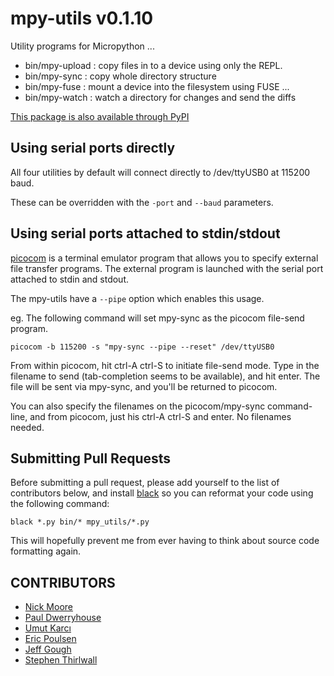 # mpy-utils v0.1.10

Utility programs for Micropython ...

* bin/mpy-upload : copy files in to a device using only the REPL.
* bin/mpy-sync : copy whole directory structure
* bin/mpy-fuse : mount a device into the filesystem using FUSE ...
* bin/mpy-watch : watch a directory for changes and send the diffs

[This package is also available through PyPI](https://pypi.python.org/pypi/mpy-utils/)

## Using serial ports directly

All four utilities by default will connect directly to /dev/ttyUSB0 at 115200 baud.

These can be overridden with the `-port` and `--baud` parameters.

## Using serial ports attached to stdin/stdout

[picocom](https://github.com/npat-efault/picocom) is a terminal emulator program that allows you to specify external file transfer programs. The external program is launched with the serial port attached to stdin and stdout.

The mpy-utils have a `--pipe` option which enables this usage.

eg. The following command will set mpy-sync as the picocom file-send program.

```
picocom -b 115200 -s "mpy-sync --pipe --reset" /dev/ttyUSB0
```

From within picocom, hit ctrl-A ctrl-S to initiate file-send mode. Type in the filename to send (tab-completion seems to be available), and hit enter. The file will be sent via mpy-sync, and you'll be returned to picocom.

You can also specify the filenames on the picocom/mpy-sync command-line, and from picocom, just his ctrl-A ctrl-S and enter. No filenames needed.

## Submitting Pull Requests

Before submitting a pull request, please add yourself to the list of contributors below,
and install [black](https://github.com/ambv/black) so you can reformat your code using
the following command:

```
black *.py bin/* mpy_utils/*.py
```

This will hopefully prevent me from ever having to think about source code formatting again.

## CONTRIBUTORS

* [Nick Moore](https://github.com/nickzoic)
* [Paul Dwerryhouse](https://github.com/pdwerryhouse)
* [Umut Karcı](https://github.com/Cediddi)
* [Eric Poulsen](https://github.com/MrSurly)
* [Jeff Gough](https://github.com/jeffmakes)
* [Stephen Thirlwall](https://github.com/sdt)

